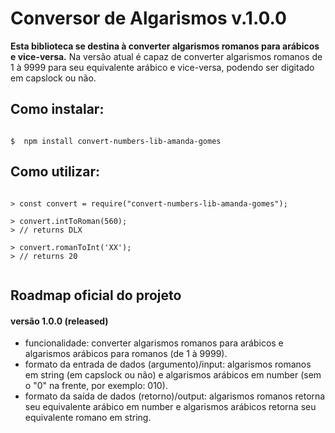 # Conversor de Algarismos v.1.0.0

**Esta biblioteca se destina à converter algarismos romanos para arábicos e vice-versa.**
Na versão atual é capaz de converter algarismos romanos de 1 à 9999 para seu equivalente arábico e vice-versa, podendo ser digitado em capslock ou não.

## Como instalar:

```shell

$  npm install convert-numbers-lib-amanda-gomes

```

## Como utilizar:

```node

> const convert = require("convert-numbers-lib-amanda-gomes");

> convert.intToRoman(560);
> // returns DLX

> convert.romanToInt('XX');
> // returns 20


```

## Roadmap oficial do projeto

#### versão 1.0.0 (released)
- funcionalidade: converter algarismos romanos para arábicos e algarismos arábicos para romanos (de 1 à 9999).
- formato da entrada de dados (argumento)/input: algarismos romanos em string (em capslock ou não) e algarismos arábicos em number (sem o "0" na frente, por exemplo: 010).
- formato da saída de dados (retorno)/output: algarismos romanos retorna seu equivalente arábico em number e algarismos arábicos retorna seu equivalente romano em string.